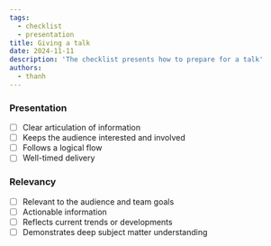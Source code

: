 ```yaml
---
tags:
  - checklist
  - presentation
title: Giving a talk
date: 2024-11-11
description: 'The checklist presents how to prepare for a talk'
authors:
  - thanh
---
```


### Presentation

- [ ] Clear articulation of information
- [ ] Keeps the audience interested and involved
- [ ] Follows a logical flow
- [ ] Well-timed delivery

### Relevancy

- [ ] Relevant to the audience and team goals
- [ ] Actionable information
- [ ] Reflects current trends or developments
- [ ] Demonstrates deep subject matter understanding
